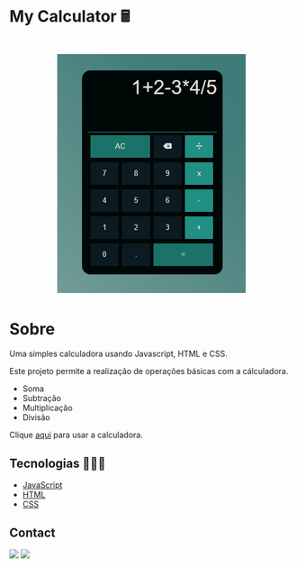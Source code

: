 # My Calculator 🖩
<h1 align="center">
  <img alt="Image" title="Readme" src="./Images/Calculator.PNG"/>
  </h1>
<h1>Sobre</h1>
<p>Uma simples calculadora usando Javascript, HTML e CSS.</p>
<p>Este projeto permite a realização de operações básicas com a cálculadora.</p>
<p> 
    <ul>
        <li>Soma</li>
        <li>Subtração</li>
        <li>Multiplicação</li>
        <li>Divisão</li>
    </ul>
</p>
<p> Clique <a href="https://elizeu-calculadora.netlify.app/">aqui</a> para usar a calculadora.</p>

<h2> Tecnologias 👨🏾‍💻</h2>

- [JavaScript](https://pt.wikipedia.org/wiki/JavaScript)
- [HTML](https://developer.mozilla.org/pt-BR/docs/Web/HTML)
- [CSS](https://pt.wikipedia.org/wiki/Cascading_Style_Sheets)

<h2> Contact </h2>
  
  <a href="https://www.linkedin.com/in/elizeusantoss/" target="_blank"><img src="https://img.shields.io/badge/LinkedIn-0077B5?style=for-the-badge&logo=linkedin&logoColor=white" target="_blank"></a>
  <a href="mailto:elyzeu.tec@gmail.com" target="_blank"><img src="https://img.shields.io/badge/Gmail-D14836?style=for-the-badge&logo=gmail&logoColor=white"></a>
